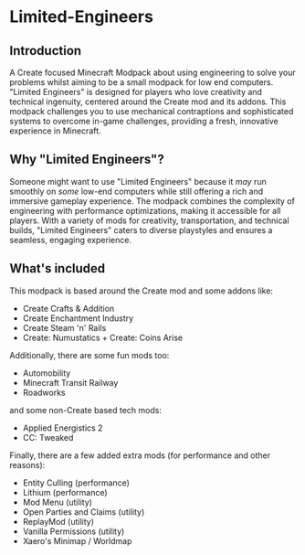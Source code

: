# Limited-Engineers

## Introduction

A Create focused Minecraft Modpack about using engineering to solve your problems whilst aiming to be a small modpack for low end computers. "Limited Engineers" is designed for players who love creativity and technical ingenuity, centered around the Create mod and its addons. This modpack challenges you to use mechanical contraptions and sophisticated systems to overcome in-game challenges, providing a fresh, innovative experience in Minecraft.

## Why "Limited Engineers"?

Someone might want to use "Limited Engineers" because it *may* run smoothly on *some* low-end computers while still offering a rich and immersive gameplay experience. The modpack combines the complexity of engineering with performance optimizations, making it accessible for all players. With a variety of mods for creativity, transportation, and technical builds, "Limited Engineers" caters to diverse playstyles and ensures a seamless, engaging experience.

## What's included

This modpack is based around the Create mod and some addons like:
* Create Crafts & Addition
* Create Enchantment Industry
* Create Steam 'n' Rails
* Create: Numustatics + Create: Coins Arise

Additionally, there are some fun mods too:
* Automobility
* Minecraft Transit Railway
* Roadworks

and some non-Create based tech mods:
* Applied Energistics 2
* CC: Tweaked

Finally, there are a few added extra mods (for performance and other reasons):
* Entity Culling (performance)
* Lithium (performance)
* Mod Menu (utility)
* Open Parties and Claims (utility)
* ReplayMod (utility)
* Vanilla Permissions (utility)
* Xaero's Minimap / Worldmap
